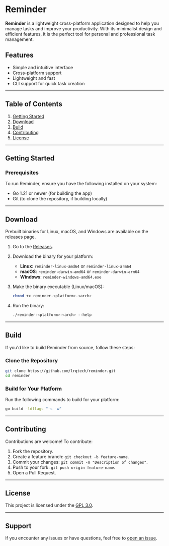 
# Reminder

**Reminder** is a lightweight cross-platform application designed to help you manage tasks and improve your productivity. With its minimalist design and efficient features, it is the perfect tool for personal and professional task management.

## Features

- Simple and intuitive interface
- Cross-platform support
- Lightweight and fast
- CLI support for quick task creation

---

## Table of Contents

1. [Getting Started](#getting-started)
2. [Download](#download)
3. [Build](#build)
4. [Contributing](#contributing)
5. [License](#license)

---

## Getting Started

### Prerequisites

To run Reminder, ensure you have the following installed on your system:
- Go 1.21 or newer (for building the app)
- Git (to clone the repository, if building locally)

---

## Download

Prebuilt binaries for Linux, macOS, and Windows are available on the releases page.

1. Go to the [Releases](https://github.com/lrqtech/reminder/releases).
2. Download the binary for your platform:
    - **Linux**: `reminder-linux-amd64` or `reminder-linux-arm64`
    - **macOS**: `reminder-darwin-amd64` or `reminder-darwin-arm64`
    - **Windows**: `reminder-windows-amd64.exe`

3. Make the binary executable (Linux/macOS):
   ```bash
   chmod +x reminder-<platform>-<arch>
   ```

4. Run the binary:
   ```bash
   ./reminder-<platform>-<arch> --help
   ```

---

## Build

If you'd like to build Reminder from source, follow these steps:

### Clone the Repository

```bash
git clone https://github.com/lrqtech/reminder.git
cd reminder
```

### Build for Your Platform

Run the following commands to build for your platform:

```bash
go build -ldflags "-s -w"
```

---

## Contributing

Contributions are welcome! To contribute:
1. Fork the repository.
2. Create a feature branch: `git checkout -b feature-name`.
3. Commit your changes: `git commit -m "Description of changes"`.
4. Push to your fork: `git push origin feature-name`.
5. Open a Pull Request.

---

## License

This project is licensed under the [GPL 3.0](LICENSE).

---

## Support

If you encounter any issues or have questions, feel free to [open an issue](https://github.com/lrqtech/reminder/issues).
